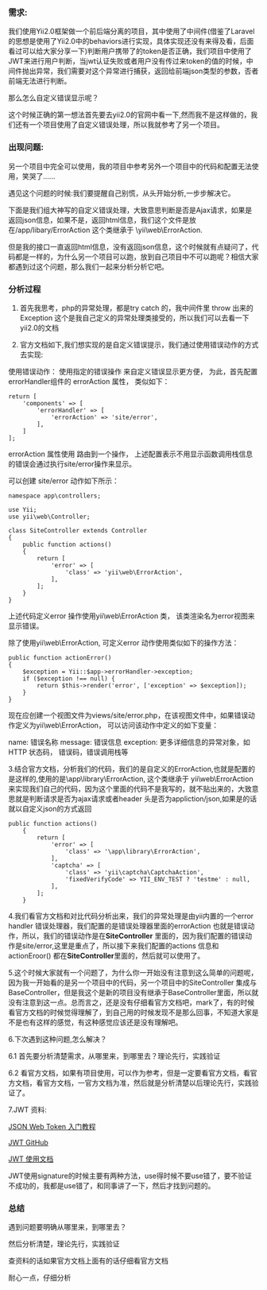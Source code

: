 ### 需求:
我们使用Yii2.0框架做一个前后端分离的项目，其中使用了中间件(借鉴了Laravel的思想是使用了Yii2.0中的behaviors进行实现，具体实现还没有来得及看，后面看过可以给大家分享一下)判断用户携带了的token是否正确，我们项目中使用了JWT来进行用户判断，当jwt认证失败或者用户没有传过来token的值的时候，中间件抛出异常，我们需要对这个异常进行捕获，返回给前端json类型的参数，否者前端无法进行判断。

那么怎么自定义错误显示呢？

这个时候正确的第一想法首先要去yii2.0的官网中看一下,然而我不是这样做的，我们还有一个项目使用了自定义错误处理，所以我就参考了另一个项目。

### 出现问题:
另一个项目中完全可以使用，我的项目中参考另外一个项目中的代码和配置无法使用，笑哭了......

遇见这个问题的时候:我们要提醒自己别慌，从头开始分析,一步步解决它。

下面是我们组大神写的自定义错误处理，大致意思判断是否是Ajax请求，如果是返回json信息，如果不是，返回html信息，我们这个文件是放在/app/libary/ErrorAction 这个类继承于 \yii\web\ErrorAction.

但是我的接口一直返回html信息，没有返回json信息，这个时候就有点疑问了，代码都是一样的，为什么另一个项目可以跑，放到自己项目中不可以跑呢？相信大家都遇到过这个问题，那么我们一起来分析分析它吧。


### 分析过程
1. 首先我思考，php的异常处理，都是try catch 的，我中间件里 throw 出来的 Exception 这个是我自己定义的异常处理类接受的，所以我们可以去看一下yii2.0的文档

2. 官方文档如下,我们想实现的是自定义错误提示，我们通过使用错误动作的方式去实现:

使用错误动作：
使用指定的错误操作 来自定义错误显示更方便， 为此，首先配置errorHandler组件的 errorAction 属性， 类似如下：
```
return [
    'components' => [
        'errorHandler' => [
            'errorAction' => 'site/error',
        ],
    ]
];
```

errorAction 属性使用 路由到一个操作， 上述配置表示不用显示函数调用栈信息的错误会通过执行site/error操作来显示。

可以创建 site/error 动作如下所示：

```
namespace app\controllers;

use Yii;
use yii\web\Controller;

class SiteController extends Controller
{
    public function actions()
    {
        return [
            'error' => [
                'class' => 'yii\web\ErrorAction',
            ],
        ];
    }
}
```

上述代码定义error 操作使用yii\web\ErrorAction 类， 该类渲染名为error视图来显示错误。

除了使用yii\web\ErrorAction, 可定义error 动作使用类似如下的操作方法：

```
public function actionError()
{
    $exception = Yii::$app->errorHandler->exception;
    if ($exception !== null) {
        return $this->render('error', ['exception' => $exception]);
    }
}
```

现在应创建一个视图文件为views/site/error.php，在该视图文件中，如果错误动作定义为yii\web\ErrorAction， 可以访问该动作中定义的如下变量：

name: 错误名称
message: 错误信息
exception: 更多详细信息的异常对象，如HTTP 状态码， 错误码，错误调用栈等


3.结合官方文档，分析我们的代码，我们的是自定义的ErrorAction,也就是配置的是这样的,使用的是\app\library\ErrorAction, 这个类继承于 yii\web\ErrorAction来实现我们自己的代码，因为这个里面的代码不是我写的，就不贴出来的，大致意思就是判断请求是否为ajax请求或者header 头是否为appliction/json,如果是的话就以自定义json的方式返回

```
public function actions()
    {
        return [
            'error' => [
                'class' => '\app\library\ErrorAction',
            ],
            'captcha' => [
                'class' => 'yii\captcha\CaptchaAction',
                'fixedVerifyCode' => YII_ENV_TEST ? 'testme' : null,
            ],
        ];
    }
```

4.我们看官方文档和对比代码分析出来，我们的异常处理是由yii内置的一个error handler 错误处理器，我们配置的是错误处理器里面的errorAction 也就是错误动作，所以，我们的错误动作是在**SiteController** 里面的，因为我们配置的错误动作是site/error,这里是重点了，所以接下来我们配置的actions 信息和actionEroor() 都在**SiteController**里面的，然后就可以使用了。

5.这个时候大家就有一个问题了，为什么你一开始没有注意到这么简单的问题呢，因为我一开始看的是另一个项目中的代码，另一个项目中的SiteController 集成与BaseController，但是我这个是新的项目没有继承于BaseController里面，所以就没有注意到这一点。总而言之，还是没有仔细看官方文档吧，mark了，有的时候看官方文档的时候觉得理解了，到自己用的时候发现不是那么回事，不知道大家是不是也有这样的感觉，有这种感觉应该还是没有理解吧。

6.下次遇到这种问题,怎么解决？ 

6.1 首先要分析清楚需求，从哪里来，到哪里去？理论先行，实践验证

6.2 看官方文档，如果有项目使用，可以作为参考，但是一定要看官方文档，看官方文档，看官方文档，一官方文档为准，然后就是分析清楚以后理论先行，实践验证了。

7.JWT 资料:

[JSON Web Token 入门教程](http://www.ruanyifeng.com/blog/2018/07/json_web_token-tutorial.html)

[JWT GitHub](https://github.com/lcobucci/jwt)

[JWT 使用文档](https://github.com/lcobucci/jwt/blob/3.2/README.md)

JWT使用signature的时候主要有两种方法，use得时候不要use错了，要不验证不成功的，我都是use错了，和同事讲了一下，然后才找到问题的。

### 总结

遇到问题要明确从哪里来，到哪里去？

然后分析清楚，理论先行，实践验证

查资料的话如果官方文档上面有的话仔细看官方文档

耐心一点，仔细分析

